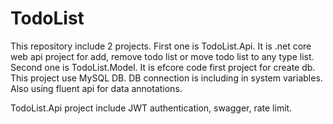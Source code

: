 # TodoList

This repository include 2 projects.
First one is TodoList.Api. It is .net core web api project for add, remove todo list or move todo list to any type list.
 Second one is TodoList.Model. It is efcore code first project for create db. This project use MySQL DB.
 DB connection is including in system variables. Also using fluent api for data annotations.
 
 TodoList.Api project include JWT authentication, swagger, rate limit.
